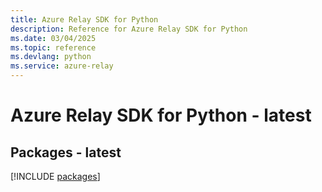 ```yaml
---
title: Azure Relay SDK for Python
description: Reference for Azure Relay SDK for Python
ms.date: 03/04/2025
ms.topic: reference
ms.devlang: python
ms.service: azure-relay
---
```

# Azure Relay SDK for Python - latest
## Packages - latest
[!INCLUDE [packages](relay-index.md)]